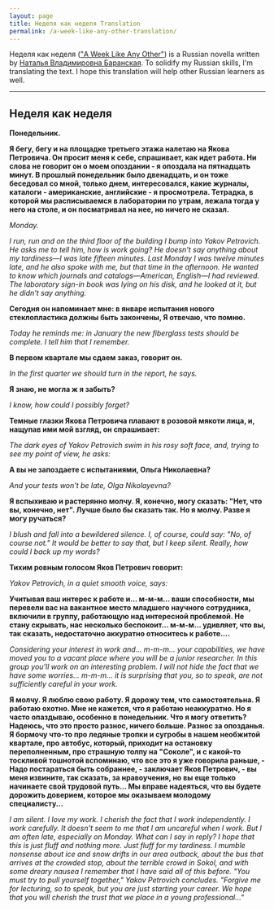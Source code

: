 ```yaml
---
layout: page
title: Неделя как неделя Translation
permalink: /a-week-like-any-other-translation/
---
```


Неделя как неделя (["A Week Like Any Other"](https://en.wikipedia.org/wiki/Natalya_Baranskaya#Published_works)) is a Russian novella written by [Наталья Владимировна Баранская](https://en.wikipedia.org/wiki/Natalya_Baranskaya). To solidify my Russian skills, I'm translating the text. I hope this translation will help other Russian learners as well.

----------------------

## Неделя как неделя

**Понедельник.**

**Я бегу, бегу и на площадке третьего этажа налетаю на Якова Петровича. Он просит меня к себе, спрашивает, как идет работа. Ни слова не говорит он о моем опоздании - я опоздала на пятнадцать минут. В прошлый понедельник было двенадцать, и он тоже беседовал со мной, только днем, интересовался, какие журналы, каталоги - американские, английские - я просмотрела. Тетрадка, в которой мы расписываемся в лаборатории по утрам, лежала тогда у него на столе, и он посматривал на нее, но ничего не сказал.**

*Monday.*

*I run, run and on the third floor of the building I bump into Yakov Petrovich. He asks me to tell him, how is work going? He doesn't say anything about my tardiness—I was late fifteen minutes. Last Monday I was twelve minutes late, and he also spoke with me, but that time in the afternoon. He wanted to know which journals and catalogs—American, English—I had reviewed. The laboratory sign-in book was lying on his disk, and he looked at it, but he didn't say anything.*

**Сегодня он напоминает мне: в январе испытания нового стеклопластика должны быть закончены, Я отвечаю, что помню.**

*Today he reminds me: in January the new fiberglass tests should be complete. I tell him that I remember.*

**В первом квартале мы сдаем заказ, говорит он.**

*In the first quarter we should turn in the report, he says.*

**Я знаю, не могла ж я забыть?**

*I know, how could I possibly forget?*

**Темные глазки Якова Петровича плавают в розовой мякоти лица, и, нащупав ими мой взгляд, он спрашивает:**

*The dark eyes of Yakov Petrovich swim in his rosy soft face, and, trying to see my point of view, he asks:*

**А вы не запоздаете с испытаниями, Ольга Николаевна?**

*And your tests won't be late, Olga Nikolayevna?*

**Я вспыхиваю и растерянно молчу. Я, конечно, могу сказать: "Нет, что вы, конечно, нет". Лучше было бы сказать так. Но я молчу. Разве я могу ручаться?**

*I blush and fall into a bewildered silence. I, of course, could say: "No, of course not." It would be better to say that, but I keep silent. Really, how could I back up my words?*

**Тихим ровным голосом Яков Петрович говорит:**

*Yakov Petrovich, in a quiet smooth voice, says:*

**Учитывая ваш интерес к работе и... м-м-м... ваши способности, мы перевели вас на вакантное место младшего научного сотрудника, включили в группу, работающую над интересной проблемой. Не стану скрывать, нас несколько беспокоит... м-м-м... удивляет, что вы, так сказать, недостаточно аккуратно относитесь к работе....**

*Considering your interest in work and... m-m-m... your capabilities, we have moved you to a vacant place where you will be a junior researcher. In this group you'll work on an interesting problem. I will not hide the fact that we have some worries... m-m-m... it is surprising that you, so to speak, are not sufficiently careful in your work.*

**Я молчу. Я люблю свою работу. Я дорожу тем, что самостоятельна. Я работаю охотно. Мне не кажется, что я работаю неаккуратно. Но я часто опаздываю, особенно в понедельник. Что я могу ответить? Надеюсь, что это просто разнос, ничего больше. Разнос за опозданья. Я бормочу что-то про ледяные тропки и сугробы в нашем необжитой квартале, про автобус, который, приходит на остановку переполненным, про страшную толпу на "Соколе", и с какой-то тоскливой тошнотой вспоминаю, что все это я уже говорила раньше, - Надо постараться быть собраннее, -  заключает Яков Петрович, - вы меня извините, так сказать, за нравоучения, но вы еще только начинаете свой трудовой путь... Мы вправе надеяться, что вы будете дорожить доверием, которое мы оказываем молодому специалисту...**

*I am silent. I love my work. I cherish the fact that I work independently. I work carefully. It doesn't seem to me that I am uncareful when I work. But I am often late, especially on Monday. What can I say in reply? I hope that this is just fluff and nothing more. Just fluff for my tardiness. I mumble nonsense about ice and snow drifts in our area outback, about the bus that arrives at the crowded stop, about the terrible crowd in Sokol, and with some dreary nausea I remember that I have said all of this before. "You must try to pull yourself together," Yakov Petrovich concludes. "Forgive me for lecturing, so to speak, but you are just starting your career. We hope that you will cherish the trust that we place in a young professional..."*